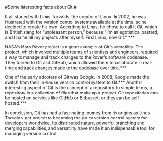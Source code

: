 
#Some interesting facts about Git.#


It all started with Linus Torvalds, the creator of Linux. In 2002, he was frustrated with the version control systems available at the time, so he decided to create his own. According to Linus, he chose to call it Git, which is British slang for “unpleasant person,” because “I’m an egotistical bastard, and I name all my projects after myself. First Linux, now Git.” ***


NASA’s Mars Rover project is a great example of Git’s versatility. The project, which involved multiple teams of scientists and engineers, required a way to manage and track changes to the Rover’s software codebase. They turned to Git and GitHub, which allowed them to collaborate in real-time and track changes made to the codebase over time.***


One of the early adopters of Git was Google. In 2008, Google made the switch from their in-house version control system to Git.***
Another interesting aspect of Git is the concept of a repository. In simple terms, a repository is a collection of files that make up a project. Git repositories can be hosted on services like GitHub or Bitbucket, or they can be self-hosted.***


In conclusion, Git has had a fascinating journey from its origins as Linus Torvalds’ pet project to becoming the go-to version control system for developers worldwide. Its distributed nature, powerful branching and merging capabilities, and versatility have made it an indispensable tool for managing version control.